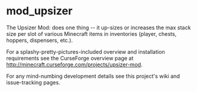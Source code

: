 # mod_upsizer
The Upsizer Mod: does one thing -- it up-sizes or increases the max stack size per slot of various Minecraft items in inventories (player, chests, hoppers, dispensers, etc.). 

For a splashy-pretty-pictures-included overview and installation requirements see the CurseForge overview page at http://minecraft.curseforge.com/projects/upsizer-mod. 

For any mind-numbing development details see this project's wiki and issue-tracking pages.
